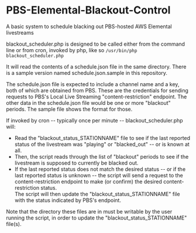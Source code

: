 # PBS-Elemental-Blackout-Control
A basic system to schedule blacking out PBS-hosted AWS Elemental livestreams

blackout_scheduler.php is designed to be called either from the command line or from cron, invoked by php, like so 
```/usr/bin/php blackout_scheduler.php```

It will read the contents of a schedule.json file in the same directory.  There is a sample version named schedule.json.sample in this repository.

The schedule.json file is expected to include a channel name and a key, both of which are obtained from PBS.  These are the credentials for sending requests to PBS's Local Live Streaming "content-restriction" endpoint.
The other data in the schedule.json file would be one or more "blackout" periods. The sample file shows the format for those.

If invoked by cron -- typically once per minute -- blackout_scheduler.php will:

* Read the "blackout_status_STATIONNAME" file to see if the last reported status of the livestream was "playing" or "blacked_out" -- or is known at all.
* Then, the script reads through the list of "blackout" periods to see if the livestream is supposed to currently be blacked out.
* If the last reported status does not match the desired status -- or if the last reported status is unknown -- the script will send a request to the content-restriction endpoint to make (or confirm) the desired content-restriction status.  
The script will then update the "blackout_status_STATIONNAME" file with the status indicated by PBS's endpoint.

Note that the directory these files are in must be writable by the user running the script, in order to update the "blackout_status_STATIONNAME" file(s).




